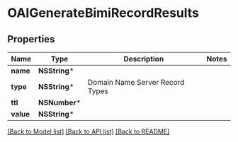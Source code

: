 # OAIGenerateBimiRecordResults

## Properties
Name | Type | Description | Notes
------------ | ------------- | ------------- | -------------
**name** | **NSString*** |  | 
**type** | **NSString*** | Domain Name Server Record Types | 
**ttl** | **NSNumber*** |  | 
**value** | **NSString*** |  | 

[[Back to Model list]](../README#documentation-for-models) [[Back to API list]](../README#documentation-for-api-endpoints) [[Back to README]](../README)


